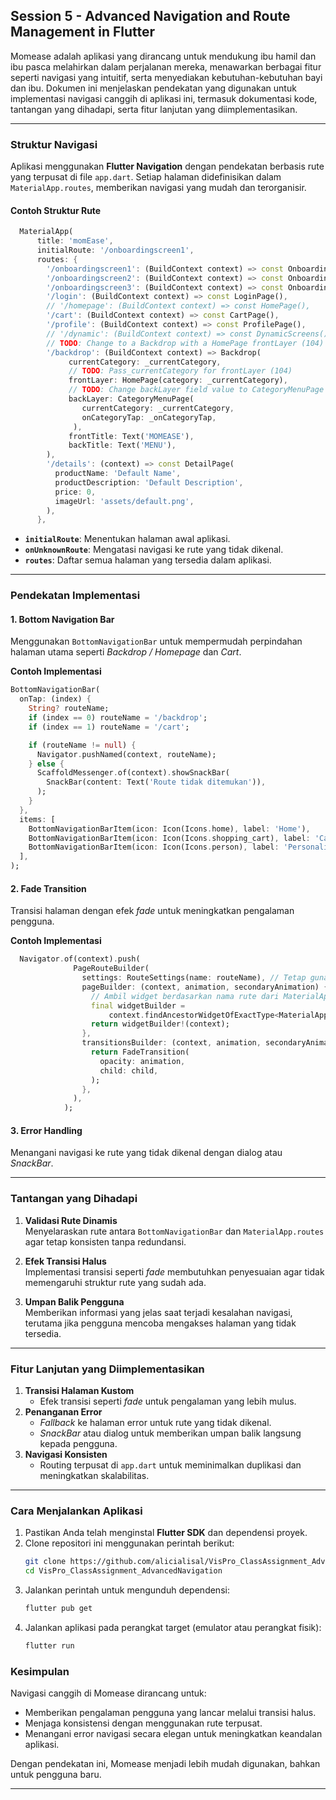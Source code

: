 ## **Session 5 - Advanced Navigation and Route Management in Flutter**

Momease adalah aplikasi yang dirancang untuk mendukung ibu hamil dan ibu pasca melahirkan dalam perjalanan mereka, menawarkan berbagai fitur seperti navigasi yang intuitif, serta menyediakan kebutuhan-kebutuhan bayi dan ibu. Dokumen ini menjelaskan pendekatan yang digunakan untuk implementasi navigasi canggih di aplikasi ini, termasuk dokumentasi kode, tantangan yang dihadapi, serta fitur lanjutan yang diimplementasikan.

---

### **Struktur Navigasi**
Aplikasi menggunakan **Flutter Navigation** dengan pendekatan berbasis rute yang terpusat di file `app.dart`. Setiap halaman didefinisikan dalam `MaterialApp.routes`, memberikan navigasi yang mudah dan terorganisir.

#### Contoh Struktur Rute
```dart
  MaterialApp(
      title: 'momEase',
      initialRoute: '/onboardingscreen1',
      routes: {
        '/onboardingscreen1': (BuildContext context) => const OnboardingScreen(),
        '/onboardingscreen2': (BuildContext context) => const Onboarding2Screen(),
        '/onboardingscreen3': (BuildContext context) => const Onboarding3Screen(),
        '/login': (BuildContext context) => const LoginPage(),
        // '/homepage': (BuildContext context) => const HomePage(),
        '/cart': (BuildContext context) => const CartPage(),
        '/profile': (BuildContext context) => const ProfilePage(),
        // '/dynamic': (BuildContext context) => const DynamicScreens(),
        // TODO: Change to a Backdrop with a HomePage frontLayer (104)
        '/backdrop': (BuildContext context) => Backdrop(
             currentCategory: _currentCategory,
             // TODO: Pass_currentCategory for frontLayer (104)
             frontLayer: HomePage(category: _currentCategory),
             // TODO: Change backLayer field value to CategoryMenuPage (104)
             backLayer: CategoryMenuPage(
                currentCategory: _currentCategory,
                onCategoryTap: _onCategoryTap,
              ),
             frontTitle: Text('MOMEASE'),
             backTitle: Text('MENU'),
        ),
        '/details': (context) => const DetailPage(
          productName: 'Default Name',
          productDescription: 'Default Description',
          price: 0,
          imageUrl: 'assets/default.png',
        ),
      },
```

- **`initialRoute`**: Menentukan halaman awal aplikasi.
- **`onUnknownRoute`**: Mengatasi navigasi ke rute yang tidak dikenal.
- **`routes`**: Daftar semua halaman yang tersedia dalam aplikasi.

---

### **Pendekatan Implementasi**
#### 1. **Bottom Navigation Bar**
Menggunakan `BottomNavigationBar` untuk mempermudah perpindahan halaman utama seperti *Backdrop / Homepage* dan *Cart*.

**Contoh Implementasi**
```dart
BottomNavigationBar(
  onTap: (index) {
    String? routeName;
    if (index == 0) routeName = '/backdrop';
    if (index == 1) routeName = '/cart';

    if (routeName != null) {
      Navigator.pushNamed(context, routeName);
    } else {
      ScaffoldMessenger.of(context).showSnackBar(
        SnackBar(content: Text('Route tidak ditemukan')),
      );
    }
  },
  items: [
    BottomNavigationBarItem(icon: Icon(Icons.home), label: 'Home'),
    BottomNavigationBarItem(icon: Icon(Icons.shopping_cart), label: 'Cart'),
    BottomNavigationBarItem(icon: Icon(Icons.person), label: 'Personalization'),
  ],
);
```

#### 2. **Fade Transition**
Transisi halaman dengan efek *fade* untuk meningkatkan pengalaman pengguna.

**Contoh Implementasi**
```dart
  Navigator.of(context).push(
              PageRouteBuilder(
                settings: RouteSettings(name: routeName), // Tetap gunakan nama rute
                pageBuilder: (context, animation, secondaryAnimation) {
                  // Ambil widget berdasarkan nama rute dari MaterialApp
                  final widgetBuilder =
                      context.findAncestorWidgetOfExactType<MaterialApp>()?.routes?[routeName];
                  return widgetBuilder!(context);
                },
                transitionsBuilder: (context, animation, secondaryAnimation, child) {
                  return FadeTransition(
                    opacity: animation,
                    child: child,
                  );
                },
              ),
            );
```

#### 3. **Error Handling**
Menangani navigasi ke rute yang tidak dikenal dengan dialog atau *SnackBar*.

---

### **Tantangan yang Dihadapi**
1. **Validasi Rute Dinamis**  
   Menyelaraskan rute antara `BottomNavigationBar` dan `MaterialApp.routes` agar tetap konsisten tanpa redundansi.

2. **Efek Transisi Halus**  
   Implementasi transisi seperti *fade* membutuhkan penyesuaian agar tidak memengaruhi struktur rute yang sudah ada.

3. **Umpan Balik Pengguna**  
   Memberikan informasi yang jelas saat terjadi kesalahan navigasi, terutama jika pengguna mencoba mengakses halaman yang tidak tersedia.

---

### **Fitur Lanjutan yang Diimplementasikan**
1. **Transisi Halaman Kustom**
   - Efek transisi seperti *fade* untuk pengalaman yang lebih mulus.
2. **Penanganan Error**
   - *Fallback* ke halaman error untuk rute yang tidak dikenal.
   - *SnackBar* atau dialog untuk memberikan umpan balik langsung kepada pengguna.
3. **Navigasi Konsisten**
   - Routing terpusat di `app.dart` untuk meminimalkan duplikasi dan meningkatkan skalabilitas.

---

### **Cara Menjalankan Aplikasi**
1. Pastikan Anda telah menginstal **Flutter SDK** dan dependensi proyek.
2. Clone repositori ini menggunakan perintah berikut:  
   ```bash
   git clone https://github.com/alicialisal/VisPro_ClassAssignment_AdvancedNavigation.git
   cd VisPro_ClassAssignment_AdvancedNavigation
   ```
3. Jalankan perintah untuk mengunduh dependensi:  
   ```bash
   flutter pub get
   ```
4. Jalankan aplikasi pada perangkat target (emulator atau perangkat fisik):  
   ```bash
   flutter run
   ```

### **Kesimpulan**
Navigasi canggih di Momease dirancang untuk:
- Memberikan pengalaman pengguna yang lancar melalui transisi halus.
- Menjaga konsistensi dengan menggunakan rute terpusat.
- Menangani error navigasi secara elegan untuk meningkatkan keandalan aplikasi.

Dengan pendekatan ini, Momease menjadi lebih mudah digunakan, bahkan untuk pengguna baru.

---
